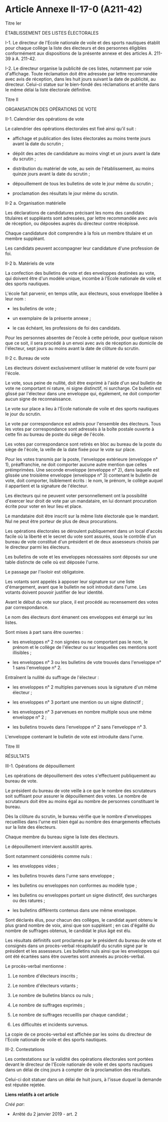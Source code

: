 # Article Annexe II-17-0 (A211-42)

Titre Ier

ÉTABLISSEMENT DES LISTES ÉLECTORALES

I-1. Le directeur de l'Ecole nationale de voile et des sports nautiques établit pour chaque collège la liste des électeurs et
des personnes éligibles conformément aux dispositions de la présente annexe et des articles A. 211-39 à A. 211-42.

I-2. Le directeur organise la publicité de ces listes, notamment par voie d'affichage. Toute réclamation doit être adressée
par lettre recommandée avec avis de réception, dans les huit jours suivant la date de publicité, au directeur. Celui-ci
statue sur le bien-fondé des réclamations et arrête dans le même délai la liste électorale définitive.

Titre II

ORGANISATION DES OPÉRATIONS DE VOTE

II-1. Calendrier des opérations de vote

Le calendrier des opérations électorales est fixé ainsi qu'il suit :

- affichage et publication des listes électorales au moins trente jours avant la date du scrutin ;

- dépôt des actes de candidature au moins vingt et un jours avant la date du scrutin ;

- distribution du matériel de vote, au sein de l'établissement, au moins quinze jours avant la date du scrutin ;

- dépouillement de tous les bulletins de vote le jour même du scrutin ;

- proclamation des résultats le jour même du scrutin.

II-2 a. Organisation matérielle

Les déclarations de candidatures précisant les noms des candidats titulaires et suppléants sont adressées, par lettre
recommandée avec avis de réception, ou déposées auprès du directeur contre récépissé.

Chaque candidature doit comprendre à la fois un membre titulaire et un membre suppléant.

Les candidats peuvent accompagner leur candidature d'une profession de foi.

II-2 b. Matériels de vote

La confection des bulletins de vote et des enveloppes destinées au vote, qui doivent être d'un modèle unique, incombe à
l'Ecole nationale de voile et des sports nautiques.

L'école fait parvenir, en temps utile, aux électeurs, sous enveloppe libellée à leur nom :

- les bulletins de vote ;

- un exemplaire de la présente annexe ;

- le cas échéant, les professions de foi des candidats.

Pour les personnes absentes de l'école à cette période, pour quelque raison que ce soit, il sera procédé à un envoi avec avis
de réception au domicile de l'électeur, sept jours au moins avant la date de clôture du scrutin.

II-2 c. Bureau de vote

Les électeurs doivent exclusivement utiliser le matériel de vote fourni par l'école.

Le vote, sous peine de nullité, doit être exprimé à l'aide d'un seul bulletin de vote ne comportant ni rature, ni signe
distinctif, ni surcharge. Ce bulletin est glissé par l'électeur dans une enveloppe qui, également, ne doit comporter aucun
signe de reconnaissance.

Le vote sur place a lieu à l'Ecole nationale de voile et des sports nautiques le jour du scrutin.

Le vote par correspondance est admis pour l'ensemble des électeurs. Tous les votes par correspondance sont adressés à la
boîte postale ouverte à cette fin au bureau de poste du siège de l'école.

Les votes par correspondance sont retirés en bloc au bureau de la poste du siège de l'école, la veille de la date fixée pour
le vote sur place.

Pour les votes transmis par la poste, l'enveloppe extérieure (enveloppe n° 1), préaffranchie, ne doit comporter aucune autre
mention que celles préimprimées. Une seconde enveloppe (enveloppe n° 2), dans laquelle est glissée une troisième enveloppe
(enveloppe n° 3) contenant le bulletin de vote, doit comporter, lisiblement écrits : le nom, le prénom, le collège auquel il
appartient et la signature de l'électeur.

Les électeurs qui ne peuvent voter personnellement ont la possibilité d'exercer leur droit de vote par un mandataire, en lui
donnant procuration écrite pour voter en leur lieu et place.

Le mandataire doit être inscrit sur la même liste électorale que le mandant. Nul ne peut être porteur de plus de deux
procurations.

Les opérations électorales se déroulent publiquement dans un local d'accès facile où la liberté et le secret du vote sont
assurés, sous le contrôle d'un bureau de vote constitué d'un président et de deux assesseurs choisis par le directeur parmi
les électeurs.

Les bulletins de vote et les enveloppes nécessaires sont déposés sur une table distincte de celle où est déposée l'urne.

Le passage par l'isoloir est obligatoire.

Les votants sont appelés à apposer leur signature sur une liste d'émargement, avant que le bulletin ne soit introduit dans
l'urne. Les votants doivent pouvoir justifier de leur identité.

Avant le début du vote sur place, il est procédé au recensement des votes par correspondance.

Le nom des électeurs dont émanent ces enveloppes est émargé sur les listes.

Sont mises à part sans être ouvertes :

- les enveloppes n° 2 non signées ou ne comportant pas le nom, le prénom et le collège de l'électeur ou sur lesquelles ces
mentions sont illisibles ;

- les enveloppes n° 3 ou les bulletins de vote trouvés dans l'enveloppe n° 1 sans l'enveloppe n° 2.

Entraînent la nullité du suffrage de l'électeur :

- les enveloppes n° 2 multiples parvenues sous la signature d'un même électeur ;

- les enveloppes n° 3 portant une mention ou un signe distinctif ;

- les enveloppes n° 3 parvenues en nombre multiple sous une même enveloppe n° 2 ;

- les bulletins trouvés dans l'enveloppe n° 2 sans l'enveloppe n° 3.

L'enveloppe contenant le bulletin de vote est introduite dans l'urne.

Titre III

RÉSULTATS

III-1. Opérations de dépouillement

Les opérations de dépouillement des votes s'effectuent publiquement au bureau de vote.

Le président du bureau de vote veille à ce que le nombre des scrutateurs soit suffisant pour assurer le dépouillement des
votes. Le nombre de scrutateurs doit être au moins égal au nombre de personnes constituant le bureau.

Dès la clôture du scrutin, le bureau vérifie que le nombre d'enveloppes recueillies dans l'urne est bien égal au nombre des
émargements effectués sur la liste des électeurs.

Chaque membre du bureau signe la liste des électeurs.

Le dépouillement intervient aussitôt après.

Sont notamment considérés comme nuls :

- les enveloppes vides ;

- les bulletins trouvés dans l'urne sans enveloppe ;

- les bulletins ou enveloppes non conformes au modèle type ;

- les bulletins ou enveloppes portant un signe distinctif, des surcharges ou des ratures ;

- les bulletins différents contenus dans une même enveloppe.

Sont déclarés élus, pour chacun des collèges, le candidat ayant obtenu le plus grand nombre de voix, ainsi que son
suppléant ; en cas d'égalité du nombre de suffrages obtenus, le candidat le plus âgé est élu.

Les résultats définitifs sont proclamés par le président du bureau de vote et consignés dans un procès-verbal récapitulatif
du scrutin signé par le président et les assesseurs. Les bulletins nuls ainsi que les enveloppes qui ont été écartées sans
être ouvertes sont annexés au procès-verbal.

Le procès-verbal mentionne :

1. Le nombre d'électeurs inscrits ;

2. Le nombre d'électeurs votants ;

3. Le nombre de bulletins blancs ou nuls ;

4. Le nombre de suffrages exprimés ;

5. Le nombre de suffrages recueillis par chaque candidat ;

6. Les difficultés et incidents survenus.

La copie de ce procès-verbal est affichée par les soins du directeur de l'Ecole nationale de voile et des sports nautiques.

III-2. Contestations

Les contestations sur la validité des opérations électorales sont portées devant le directeur de l'Ecole nationale de voile
et des sports nautiques dans un délai de cinq jours à compter de la proclamation des résultats.

Celui-ci doit statuer dans un délai de huit jours, à l'issue duquel la demande est réputée rejetée.

**Liens relatifs à cet article**

_Créé par_:

  - Arrêté du 2 janvier 2019 - art. 2
